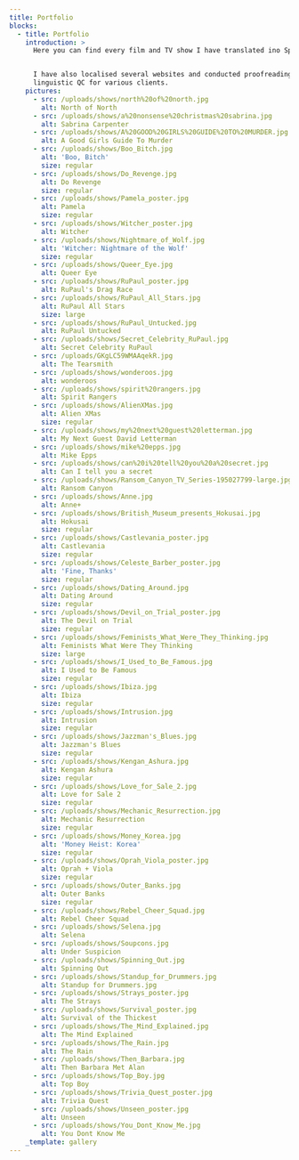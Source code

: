 ```yaml
---
title: Portfolio
blocks:
  - title: Portfolio
    introduction: >
      Here you can find every film and TV show I have translated ino Spanish. 


      I have also localised several websites and conducted proofreading and
      linguistic QC for various clients.
    pictures:
      - src: /uploads/shows/north%20of%20north.jpg
        alt: North of North
      - src: /uploads/shows/a%20nonsense%20christmas%20sabrina.jpg
        alt: Sabrina Carpenter
      - src: /uploads/shows/A%20GOOD%20GIRLS%20GUIDE%20TO%20MURDER.jpg
        alt: A Good Girls Guide To Murder
      - src: /uploads/shows/Boo_Bitch.jpg
        alt: 'Boo, Bitch'
        size: regular
      - src: /uploads/shows/Do_Revenge.jpg
        alt: Do Revenge
        size: regular
      - src: /uploads/shows/Pamela_poster.jpg
        alt: Pamela
        size: regular
      - src: /uploads/shows/Witcher_poster.jpg
        alt: Witcher
      - src: /uploads/shows/Nightmare_of_Wolf.jpg
        alt: 'Witcher: Nightmare of the Wolf'
        size: regular
      - src: /uploads/shows/Queer_Eye.jpg
        alt: Queer Eye
      - src: /uploads/shows/RuPaul_poster.jpg
        alt: RuPaul's Drag Race
      - src: /uploads/shows/RuPaul_All_Stars.jpg
        alt: RuPaul All Stars
        size: large
      - src: /uploads/shows/RuPaul_Untucked.jpg
        alt: RuPaul Untucked
      - src: /uploads/shows/Secret_Celebrity_RuPaul.jpg
        alt: Secret Celebrity RuPaul
      - src: /uploads/GKgLC59WMAAqekR.jpg
        alt: The Tearsmith
      - src: /uploads/shows/wonderoos.jpg
        alt: wonderoos
      - src: /uploads/shows/spirit%20rangers.jpg
        alt: Spirit Rangers
      - src: /uploads/shows/AlienXMas.jpg
        alt: Alien XMas
        size: regular
      - src: /uploads/shows/my%20next%20guest%20letterman.jpg
        alt: My Next Guest David Letterman
      - src: /uploads/shows/mike%20epps.jpg
        alt: Mike Epps
      - src: /uploads/shows/can%20i%20tell%20you%20a%20secret.jpg
        alt: Can I tell you a secret
      - src: /uploads/shows/Ransom_Canyon_TV_Series-195027799-large.jpg
        alt: Ransom Canyon
      - src: /uploads/shows/Anne.jpg
        alt: Anne+
      - src: /uploads/shows/British_Museum_presents_Hokusai.jpg
        alt: Hokusai
        size: regular
      - src: /uploads/shows/Castlevania_poster.jpg
        alt: Castlevania
        size: regular
      - src: /uploads/shows/Celeste_Barber_poster.jpg
        alt: 'Fine, Thanks'
        size: regular
      - src: /uploads/shows/Dating_Around.jpg
        alt: Dating Around
        size: regular
      - src: /uploads/shows/Devil_on_Trial_poster.jpg
        alt: The Devil on Trial
        size: regular
      - src: /uploads/shows/Feminists_What_Were_They_Thinking.jpg
        alt: Feminists What Were They Thinking
        size: large
      - src: /uploads/shows/I_Used_to_Be_Famous.jpg
        alt: I Used to Be Famous
        size: regular
      - src: /uploads/shows/Ibiza.jpg
        alt: Ibiza
        size: regular
      - src: /uploads/shows/Intrusion.jpg
        alt: Intrusion
        size: regular
      - src: /uploads/shows/Jazzman's_Blues.jpg
        alt: Jazzman's Blues
        size: regular
      - src: /uploads/shows/Kengan_Ashura.jpg
        alt: Kengan Ashura
        size: regular
      - src: /uploads/shows/Love_for_Sale_2.jpg
        alt: Love for Sale 2
        size: regular
      - src: /uploads/shows/Mechanic_Resurrection.jpg
        alt: Mechanic Resurrection
        size: regular
      - src: /uploads/shows/Money_Korea.jpg
        alt: 'Money Heist: Korea'
        size: regular
      - src: /uploads/shows/Oprah_Viola_poster.jpg
        alt: Oprah + Viola
        size: regular
      - src: /uploads/shows/Outer_Banks.jpg
        alt: Outer Banks
        size: regular
      - src: /uploads/shows/Rebel_Cheer_Squad.jpg
        alt: Rebel Cheer Squad
      - src: /uploads/shows/Selena.jpg
        alt: Selena
      - src: /uploads/shows/Soupcons.jpg
        alt: Under Suspicion
      - src: /uploads/shows/Spinning_Out.jpg
        alt: Spinning Out
      - src: /uploads/shows/Standup_for_Drummers.jpg
        alt: Standup for Drummers.jpg
      - src: /uploads/shows/Strays_poster.jpg
        alt: The Strays
      - src: /uploads/shows/Survival_poster.jpg
        alt: Survival of the Thickest
      - src: /uploads/shows/The_Mind_Explained.jpg
        alt: The Mind Explained
      - src: /uploads/shows/The_Rain.jpg
        alt: The Rain
      - src: /uploads/shows/Then_Barbara.jpg
        alt: Then Barbara Met Alan
      - src: /uploads/shows/Top_Boy.jpg
        alt: Top Boy
      - src: /uploads/shows/Trivia_Quest_poster.jpg
        alt: Trivia Quest
      - src: /uploads/shows/Unseen_poster.jpg
        alt: Unseen
      - src: /uploads/shows/You_Dont_Know_Me.jpg
        alt: You Dont Know Me
    _template: gallery
---
```


